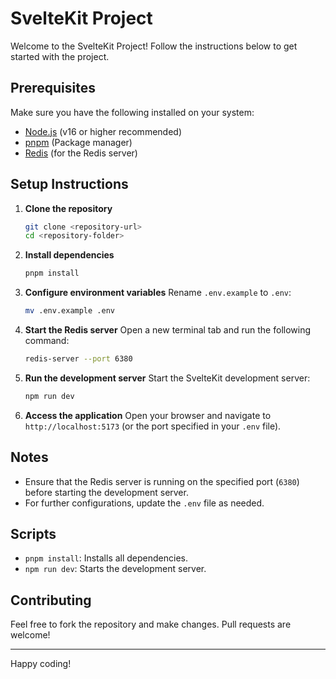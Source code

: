 # SvelteKit Project

Welcome to the SvelteKit Project! Follow the instructions below to get started with the project.

## Prerequisites

Make sure you have the following installed on your system:

- [Node.js](https://nodejs.org/) (v16 or higher recommended)
- [pnpm](https://pnpm.io/) (Package manager)
- [Redis](https://redis.io/) (for the Redis server)

## Setup Instructions

1. **Clone the repository**
   ```bash
   git clone <repository-url>
   cd <repository-folder>
   ```

2. **Install dependencies**
   ```bash
   pnpm install
   ```

3. **Configure environment variables**
   Rename `.env.example` to `.env`:
   ```bash
   mv .env.example .env
   ```

4. **Start the Redis server**
   Open a new terminal tab and run the following command:
   ```bash
   redis-server --port 6380
   ```

5. **Run the development server**
   Start the SvelteKit development server:
   ```bash
   npm run dev
   ```

6. **Access the application**
   Open your browser and navigate to `http://localhost:5173` (or the port specified in your `.env` file).

## Notes

- Ensure that the Redis server is running on the specified port (`6380`) before starting the development server.
- For further configurations, update the `.env` file as needed.

## Scripts

- `pnpm install`: Installs all dependencies.
- `npm run dev`: Starts the development server.

## Contributing

Feel free to fork the repository and make changes. Pull requests are welcome!

---

Happy coding!
